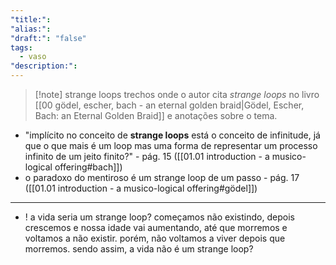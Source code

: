 ```yaml
---
"title:": 
"alias:": 
"draft:": "false"
tags:
  - vaso
"description:":
---
```

>[!note] strange loops
> trechos onde o autor cita *strange loops* no livro [[00 gödel, escher, bach - an eternal golden braid|Gödel, Escher, Bach: an Eternal Golden Braid]] e anotações sobre o tema.

- "implícito no conceito de **strange loops** está o conceito de infinitude, já que o que mais é um loop mas uma forma de representar um processo infinito de um jeito finito?" - pág. 15 ([[01.01 introduction - a musico-logical offering#bach]])
- o paradoxo do mentiroso é um strange loop de um passo - pág. 17 ([[01.01 introduction - a musico-logical offering#gödel]])

----
- ! a vida seria um strange loop? começamos não existindo, depois crescemos e nossa idade vai aumentando, até que morremos e voltamos a não existir. porém, não voltamos a viver depois que morremos. sendo assim, a vida não é um strange loop?